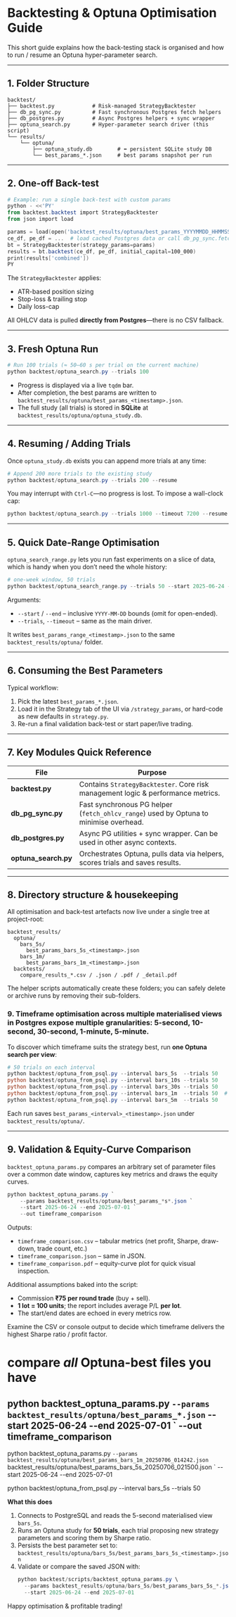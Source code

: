 # Backtesting & Optuna Optimisation Guide

This short guide explains how the back-testing stack is organised and how to run / resume an Optuna hyper-parameter search.

---

## 1. Folder Structure

```
backtest/
├── backtest.py            # Risk-managed StrategyBacktester
├── db_pg_sync.py          # Fast synchronous Postgres fetch helpers
├── db_postgres.py         # Async Postgres helpers + sync wrapper
├── optuna_search.py       # Hyper-parameter search driver (this script)
└── results/
    └── optuna/
        ├── optuna_study.db        # ⬅ persistent SQLite study DB
        └── best_params_*.json     # best params snapshot per run
```

---

## 2. One-off Back-test

```powershell
# Example: run a single back-test with custom params
python - <<'PY'
from backtest.backtest import StrategyBacktester
from json import load

params = load(open('backtest_results/optuna/best_params_YYYYMMDD_HHMMSS.json'))
ce_df, pe_df = ...  # load cached Postgres data or call db_pg_sync.fetch_ohlcv_range
bt = StrategyBacktester(strategy_params=params)
results = bt.backtest(ce_df, pe_df, initial_capital=100_000)
print(results['combined'])
PY
```

The `StrategyBacktester` applies:
* ATR-based position sizing
* Stop-loss & trailing stop
* Daily loss-cap

All OHLCV data is pulled **directly from Postgres**—there is no CSV fallback.

---

## 3. Fresh Optuna Run

```powershell
# Run 100 trials (≈ 50–60 s per trial on the current machine)
python backtest/optuna_search.py --trials 100
```

* Progress is displayed via a live `tqdm` bar.
* After completion, the best params are written to `backtest_results/optuna/best_params_<timestamp>.json`.
* The full study (all trials) is stored in **SQLite** at `backtest_results/optuna/optuna_study.db`.

---

## 4. Resuming / Adding Trials

Once `optuna_study.db` exists you can append more trials at any time:

```powershell
# Append 200 more trials to the existing study
python backtest/optuna_search.py --trials 200 --resume
```

You may interrupt with `Ctrl-C`—no progress is lost. To impose a wall-clock cap:

```powershell
python backtest/optuna_search.py --trials 1000 --timeout 7200 --resume  # stop after 2 h
```

---

## 5. Quick Date-Range Optimisation

`optuna_search_range.py` lets you run fast experiments on a slice of data, which is handy when you don’t need the whole history:

```powershell
# one-week window, 50 trials
python backtest/optuna_search_range.py --trials 50 --start 2025-06-24 --end 2025-07-01
```

Arguments:
* `--start` / `--end` – inclusive `YYYY-MM-DD` bounds (omit for open-ended).
* `--trials`, `--timeout` – same as the main driver.

It writes `best_params_range_<timestamp>.json` to the same `backtest_results/optuna/` folder.

---

## 6. Consuming the Best Parameters

Typical workflow:

1. Pick the latest `best_params_*.json`.
2. Load it in the Strategy tab of the UI via `/strategy_params`, or hard-code as new defaults in `strategy.py`.
3. Re-run a final validation back-test or start paper/live trading.

---

## 7. Key Modules Quick Reference

| File | Purpose |
|------|---------|
| **backtest.py** | Contains `StrategyBacktester`. Core risk management logic & performance metrics. |
| **db_pg_sync.py** | Fast synchronous PG helper (`fetch_ohlcv_range`) used by Optuna to minimise overhead. |
| **db_postgres.py** | Async PG utilities + sync wrapper. Can be used in other async contexts. |
| **optuna_search.py** | Orchestrates Optuna, pulls data via helpers, scores trials and saves results. |

---

## 8. Directory structure & housekeeping

All optimisation and back-test artefacts now live under a single tree at project-root:

```
backtest_results/
  optuna/
    bars_5s/
      best_params_bars_5s_<timestamp>.json
    bars_1m/
      best_params_bars_1m_<timestamp>.json
  backtests/
    compare_results_*.csv / .json / .pdf / _detail.pdf
```

The helper scripts automatically create these folders; you can safely delete or archive runs by removing their sub-folders.

### 9. Timeframe optimisation across multiple materialised views in Postgres expose multiple granularities: 5-second, 10-second, 30-second, 1-minute, 5-minute.
To discover which timeframe suits the strategy best, run **one Optuna search per view**:

```powershell
# 50 trials on each interval
python backtest/optuna_from_psql.py --interval bars_5s  --trials 50
python backtest/optuna_from_psql.py --interval bars_10s --trials 50
python backtest/optuna_from_psql.py --interval bars_30s --trials 50
python backtest/optuna_from_psql.py --interval bars_1m  --trials 50  # 1-minute (already used above)
python backtest/optuna_from_psql.py --interval bars_5m  --trials 50
```

Each run saves `best_params_<interval>_<timestamp>.json` under `backtest_results/optuna/`.

---

## 9. Validation & Equity-Curve Comparison

`backtest_optuna_params.py` compares an arbitrary set of parameter files over a common date window, captures
key metrics and draws the equity curves.

```powershell
python backtest_optuna_params.py `
    --params backtest_results/optuna/best_params_*s*.json `
    --start 2025-06-24 --end 2025-07-01 `
    --out timeframe_comparison
```

Outputs:

* `timeframe_comparison.csv`  – tabular metrics (net profit, Sharpe, draw-down, trade count, etc.)
* `timeframe_comparison.json` – same in JSON.
* `timeframe_comparison.pdf`  – equity-curve plot for quick visual inspection.

Additional assumptions baked into the script:

* Commission **₹75 per round trade** (buy + sell).
* **1 lot = 100 units**; the report includes average P/L **per lot**.
* The start/end dates are echoed in every metrics row.

Examine the CSV or console output to decide which timeframe delivers the highest Sharpe ratio / profit factor.



# compare *all* Optuna-best files you have
python backtest_optuna_params.py `
    --params backtest_results/optuna/best_params_*.json `
    --start 2025-06-24 --end 2025-07-01 `
    --out timeframe_comparison
---


python backtest_optuna_params.py `
    --params backtest_results/optuna/best_params_bars_1m_20250706_014242.json `
            backtest_results/optuna/best_params_bars_5s_20250706_021500.json `
    --start 2025-06-24 --end 2025-07-01


python backtest/optuna_from_psql.py --interval bars_5s --trials 50

**What this does**
1. Connects to PostgreSQL and reads the 5-second materialised view `bars_5s`.
2. Runs an Optuna study for **50 trials**, each trial proposing new strategy parameters and scoring them by Sharpe ratio.
3. Persists the best parameter set to:
   `backtest_results/optuna/bars_5s/best_params_bars_5s_<timestamp>.json`
4. Validate or compare the saved JSON with:
   ```powershell
   python backtest/scripts/backtest_optuna_params.py \
     --params backtest_results/optuna/bars_5s/best_params_bars_5s_*.json \
     --start 2025-06-24 --end 2025-07-01
   ```


Happy optimisation & profitable trading!
